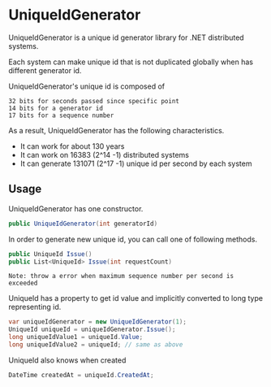 # UniqueIdGenerator

UniqueIdGenerator is a unique id generator library for .NET distributed systems.

Each system can make unique id that is not duplicated globally when has different generator id.

UniqueIdGenerator's unique id is composed of
```
32 bits for seconds passed since specific point
14 bits for a generator id
17 bits for a sequence number
```

As a result, UniqueIdGenerator has the following characteristics.

- It can work for about 130 years
- It can work on 16383 (2^14 -1) distributed systems
- It can generate 131071 (2^17 -1) unique id per second by each system


## Usage
UniqueIdGenerator has one constructor.
```C#
public UniqueIdGenerator(int generatorId)
```

In order to generate new unique id, you can call one of following methods.
```C#
public UniqueId Issue()
public List<UniqueId> Issue(int requestCount)
```
`Note: throw a error when maximum sequence number per second is exceeded`

UniqueId has a property to get id value and implicitly converted to long type representing id.
```C#
var uniqueIdGenerator = new UniqueIdGenerator(1);
UniqueId uniqueId = uniqueIdGenerator.Issue();
long uniqueIdValue1 = uniqueId.Value; 
long uniqueIdValue2 = uniqueId; // same as above
```

UniqueId also knows when created
```C#
DateTime createdAt = uniqueId.CreatedAt;
```